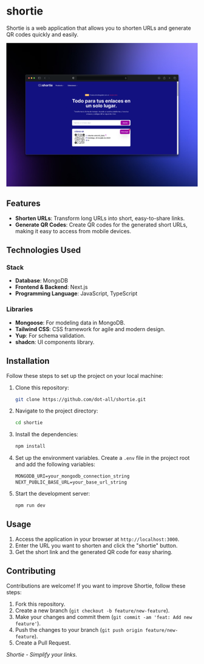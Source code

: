 # shortie
Shortie is a web application that allows you to shorten URLs and generate QR codes quickly and easily.

<a target="_blank" href="https://shortie-urls.vercel.app/">
<img src="./public/shortie-web.png">
</a>

## Features

- **Shorten URLs**: Transform long URLs into short, easy-to-share links.
- **Generate QR Codes**: Create QR codes for the generated short URLs, making it easy to access from mobile devices. 

## Technologies Used 

### Stack 

- **Database**: MongoDB
- **Frontend & Backend**: Next.js
- **Programming Language**: JavaScript, TypeScript

### Libraries

- **Mongoose**: For modeling data in MongoDB.
- **Tailwind CSS**: CSS framework for agile and modern design.
- **Yup**: For schema validation.
- **shadcn**: UI components library.

## Installation

Follow these steps to set up the project on your local machine:

1. Clone this repository:
    ```bash
    git clone https://github.com/dot-all/shortie.git
    ```

2. Navigate to the project directory:
    ```bash
    cd shortie
    ```

3. Install the dependencies:
    ```bash
    npm install
    ```

4. Set up the environment variables. Create a `.env` file in the project root and add the following variables:
    ```env
    MONGODB_URI=your_mongodb_connection_string
    NEXT_PUBLIC_BASE_URL=your_base_url_string
    ```

5. Start the development server:
    ```bash
    npm run dev
    ```

## Usage

1. Access the application in your browser at `http://localhost:3000`.
2. Enter the URL you want to shorten and click the "shortie" button.
3. Get the short link and the generated QR code for easy sharing.

## Contributing

Contributions are welcome! If you want to improve Shortie, follow these steps:
 
1. Fork this repository.
2. Create a new branch (`git checkout -b feature/new-feature`).
3. Make your changes and commit them (`git commit -am 'feat: Add new feature'`).
4. Push the changes to your branch (`git push origin feature/new-feature`).
5. Create a Pull Request.

*Shortie - Simplify your links.*
